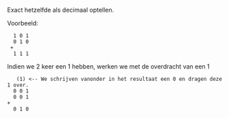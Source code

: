 Exact hetzelfde als decimaal optellen.

Voorbeeld:
```
  1 0 1
  0 1 0
 +
  1 1 1
```
Indien we 2 keer een 1 hebben, werken we met de overdracht van een 1
```
   (1) <-- We schrijven vanonder in het resultaat een 0 en dragen deze 1 over.
  0 0 1
  0 0 1
+
  0 1 0
```
